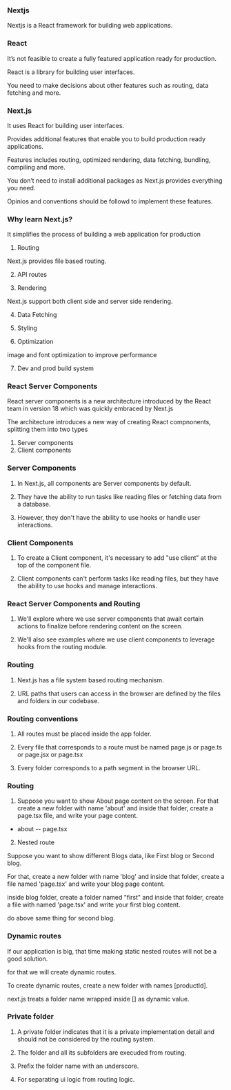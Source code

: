 ### Nextjs

Nextjs is a React framework for building web applications.


### React

It’s not feasible to create a fully featured application ready for production.

React is a library for building user interfaces.

You need to make decisions about other features such as routing, data fetching and more.


### Next.js

It uses React for building user interfaces.

Provides additional features that enable you to build production ready applications.

Features includes routing, optimized rendering, data fetching, bundling, compiling and more.

You don’t need to install additional packages as Next.js provides everything you need.

Opinios and conventions should be followd to implement these features.


### Why learn Next.js?

It simplifies the process of building a web application for production

1. Routing

Next.js provides file based routing.

2. API routes

3. Rendering

Next.js support both client side and server side rendering.

4. Data Fetching

5. Styling

6. Optimization

image and font optimization to improve performance

7. Dev and prod build system

### React Server Components

React server components is a new architecture introduced by the React team in version 18 which was quickly embraced by Next.js

The architecture introduces a new way of creating React compnonents, splitting them into two types

1. Server components
2. Client components

### Server Components

1. In Next.js, all components are Server components by default.

2. They have the ability to run tasks like reading files or fetching data from a database.

3. However, they don't have the ability to use hooks or handle user interactions.

### Client Components

1. To create a Client component, it's necessary to add "use client" at the top of the component file.

2. Client components can't perform tasks like reading files, but they have the ability to use hooks and manage interactions.

### React Server Components and Routing

1. We'll explore where we use server components that await certain actions to finalize before rendering content on the screen.

2. We'll also see examples where we use client components to leverage hooks from the routing module.

### Routing

1. Next.js has a file system based routing mechanism.

2. URL paths that users can access in the browser are defined by the files and folders in our codebase.

### Routing conventions

1. All routes must be placed inside the app folder.

2. Every file that corresponds to a route must be named page.js or page.ts or page.jsx or page.tsx

3. Every folder corresponds to a path segment in the browser URL.

### Routing

1. Suppose you want to show About page content on the screen. For that create a new folder with name 'about' and inside that folder, create a page.tsx file, and write your page content.

- about
-- page.tsx

2. Nested route

Suppose you want to show different Blogs data, like First blog or Second blog.

For that, create a new folder with name 'blog' and inside that folder, create a file named 'page.tsx' and write your blog page content.

inside blog folder, create a folder named "first" and inside that folder, create a file with named 'page.tsx' and write your first blog content.

do above same thing for second blog.

### Dynamic routes

If our application is big, that time making static nested routes will not be a good solution.

for that we will create dynamic routes.

To create dynamic routes, create a new folder with names [productId].

next.js treats a folder name wrapped inside [] as dynamic value.

### Private folder

1. A private folder indicates that it is a private implementation detail and should not be considered by the routing system.

2. The folder and all its subfolders are execuded from routing.

3. Prefix the folder name with an underscore.

4. For separating ui logic from routing logic.
